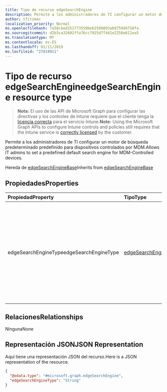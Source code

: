 ```yaml
---
title: Tipo de recurso edgeSearchEngine
description: Permite a los administradores de TI configurar un motor de búsqueda predeterminado predefinido para dispositivos controlados por MDM.
author: tfitzmac
localization_priority: Normal
ms.openlocfilehash: 7a58cbed251773559beb2589893ab9759d4758fa
ms.sourcegitcommit: d2b3ca32602ffa76cc7925d7f4d1e2258e611ea5
ms.translationtype: MT
ms.contentlocale: es-ES
ms.lasthandoff: 01/11/2019
ms.locfileid: "27819911"
---
```

# <a name="edgesearchengine-resource-type"></a><span data-ttu-id="855a1-103">Tipo de recurso edgeSearchEngine</span><span class="sxs-lookup"><span data-stu-id="855a1-103">edgeSearchEngine resource type</span></span>

> <span data-ttu-id="855a1-104">**Nota:** El uso de las API de Microsoft Graph para configurar las directivas y los controles de Intune requiere que el cliente tenga la [licencia correcta](https://go.microsoft.com/fwlink/?linkid=839381) para el servicio Intune.</span><span class="sxs-lookup"><span data-stu-id="855a1-104">**Note:** Using the Microsoft Graph APIs to configure Intune controls and policies still requires that the Intune service is [correctly licensed](https://go.microsoft.com/fwlink/?linkid=839381) by the customer.</span></span>

<span data-ttu-id="855a1-105">Permite a los administradores de TI configurar un motor de búsqueda predeterminado predefinido para dispositivos controlados por MDM.</span><span class="sxs-lookup"><span data-stu-id="855a1-105">Allows IT admins to set a predefined default search engine for MDM-Controlled devices.</span></span>

<span data-ttu-id="855a1-106">Hereda de [edgeSearchEngineBase](../resources/intune-deviceconfig-edgesearchenginebase.md)</span><span class="sxs-lookup"><span data-stu-id="855a1-106">Inherits from [edgeSearchEngineBase](../resources/intune-deviceconfig-edgesearchenginebase.md)</span></span>

## <a name="properties"></a><span data-ttu-id="855a1-107">Propiedades</span><span class="sxs-lookup"><span data-stu-id="855a1-107">Properties</span></span>
|<span data-ttu-id="855a1-108">Propiedad</span><span class="sxs-lookup"><span data-stu-id="855a1-108">Property</span></span>|<span data-ttu-id="855a1-109">Tipo</span><span class="sxs-lookup"><span data-stu-id="855a1-109">Type</span></span>|<span data-ttu-id="855a1-110">Descripción</span><span class="sxs-lookup"><span data-stu-id="855a1-110">Description</span></span>|
|:---|:---|:---|
|<span data-ttu-id="855a1-111">edgeSearchEngineType</span><span class="sxs-lookup"><span data-stu-id="855a1-111">edgeSearchEngineType</span></span>|[<span data-ttu-id="855a1-112">edgeSearchEngineType</span><span class="sxs-lookup"><span data-stu-id="855a1-112">edgeSearchEngineType</span></span>](../resources/intune-deviceconfig-edgesearchenginetype.md)|<span data-ttu-id="855a1-113">Permite a los administradores de TI configurar un motor de búsqueda predeterminado predefinido para dispositivos controlados por MDM.</span><span class="sxs-lookup"><span data-stu-id="855a1-113">Allows IT admins to set a predefined default search engine for MDM-Controlled devices.</span></span> <span data-ttu-id="855a1-114">Los valores posibles son: `default` y `bing`.</span><span class="sxs-lookup"><span data-stu-id="855a1-114">Possible values are: `default`, `bing`.</span></span>|

## <a name="relationships"></a><span data-ttu-id="855a1-115">Relaciones</span><span class="sxs-lookup"><span data-stu-id="855a1-115">Relationships</span></span>
<span data-ttu-id="855a1-116">Ninguna</span><span class="sxs-lookup"><span data-stu-id="855a1-116">None</span></span>
## <a name="json-representation"></a><span data-ttu-id="855a1-117">Representación JSON</span><span class="sxs-lookup"><span data-stu-id="855a1-117">JSON Representation</span></span>
<span data-ttu-id="855a1-118">Aquí tiene una representación JSON del recurso.</span><span class="sxs-lookup"><span data-stu-id="855a1-118">Here is a JSON representation of the resource.</span></span>
<!-- {
  "blockType": "resource",
  "@odata.type": "microsoft.graph.edgeSearchEngine"
}
-->
``` json
{
  "@odata.type": "#microsoft.graph.edgeSearchEngine",
  "edgeSearchEngineType": "String"
}
```



